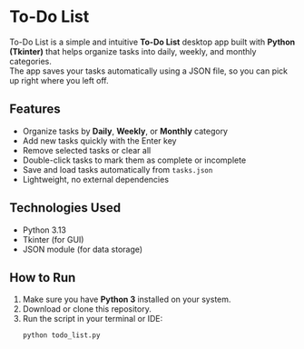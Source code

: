 # To-Do List
To-Do List is a simple and intuitive **To-Do List** desktop app built with **Python (Tkinter)** that helps organize tasks into daily, weekly, and monthly categories.  
The app saves your tasks automatically using a JSON file, so you can pick up right where you left off.

## Features
- Organize tasks by **Daily**, **Weekly**, or **Monthly** category
- Add new tasks quickly with the Enter key
- Remove selected tasks or clear all
- Double-click tasks to mark them as complete or incomplete
- Save and load tasks automatically from `tasks.json`
- Lightweight, no external dependencies

## Technologies Used
- Python 3.13
- Tkinter (for GUI)
- JSON module (for data storage)

## How to Run
1. Make sure you have **Python 3** installed on your system.
2. Download or clone this repository.
3. Run the script in your terminal or IDE:
   ```bash
   python todo_list.py
